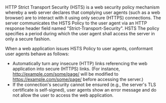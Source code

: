 HTTP Strict Transport Security (HSTS) is a web security policy mechanism whereby a web server declares that complying user agents (such as a web browser) are to interact with it using only secure (HTTPS) connections. The server communicates the HSTS Policy to the user agent via an HTTP response header field named "Strict-Transport-Security". HSTS
The policy specifies a period during which the user agent shall access the server in only a secure fashion.

When a web application issues HSTS Policy to user agents, conformant user agents behave as follows:

- Automatically turn any insecure (HTTP) links referencing the web application into secure (HTTPS) links. (For instance, http://example.com/some/page/ will be modified to https://example.com/some/page/ before accessing the server.)
- If the connection's security cannot be ensured (e.g., the server's TLS certificate is self-signed), user agents show an error message and do not allow the user to access the web application.
